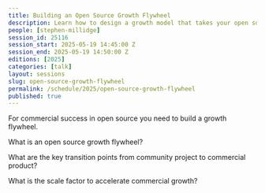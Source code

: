 ```yaml
---
title: Building an Open Source Growth Flywheel
description: Learn how to design a growth model that takes your open source project from community to commercial success.
people: [stephen-millidge]
session_id: 25116
session_start: 2025-05-19 14:45:00 Z
session_end: 2025-05-19 14:50:00 Z
editions: [2025]
categories: [talk]
layout: sessions
slug: open-source-growth-flywheel
permalink: /schedule/2025/open-source-growth-flywheel
published: true
---
```


For commercial success in open source you need to build a growth flywheel.

What is an open source growth flywheel?

What are the key transition points from community project to commercial product?

What is the scale factor to accelerate commercial growth?
